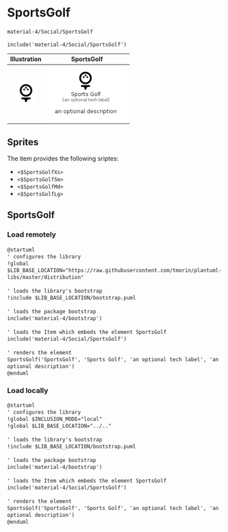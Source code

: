 # SportsGolf


```text
material-4/Social/SportsGolf
```

```text
include('material-4/Social/SportsGolf')
```



| Illustration | SportsGolf |
| :---: | :---: |
| ![illustration for Illustration](../../material-4/Social/SportsGolf.png) | ![illustration for SportsGolf](../../material-4/Social/SportsGolf.Local.png) |



## Sprites
The item provides the following sriptes:

- `<$SportsGolfXs>`
- `<$SportsGolfSm>`
- `<$SportsGolfMd>`
- `<$SportsGolfLg>`





## SportsGolf

### Load remotely
```plantuml
@startuml
' configures the library
!global $LIB_BASE_LOCATION="https://raw.githubusercontent.com/tmorin/plantuml-libs/master/distribution"

' loads the library's bootstrap
!include $LIB_BASE_LOCATION/bootstrap.puml

' loads the package bootstrap
include('material-4/bootstrap')

' loads the Item which embeds the element SportsGolf
include('material-4/Social/SportsGolf')

' renders the element
SportsGolf('SportsGolf', 'Sports Golf', 'an optional tech label', 'an optional description')
@enduml
```

### Load locally
```plantuml
@startuml
' configures the library
!global $INCLUSION_MODE="local"
!global $LIB_BASE_LOCATION="../.."

' loads the library's bootstrap
!include $LIB_BASE_LOCATION/bootstrap.puml

' loads the package bootstrap
include('material-4/bootstrap')

' loads the Item which embeds the element SportsGolf
include('material-4/Social/SportsGolf')

' renders the element
SportsGolf('SportsGolf', 'Sports Golf', 'an optional tech label', 'an optional description')
@enduml
```

